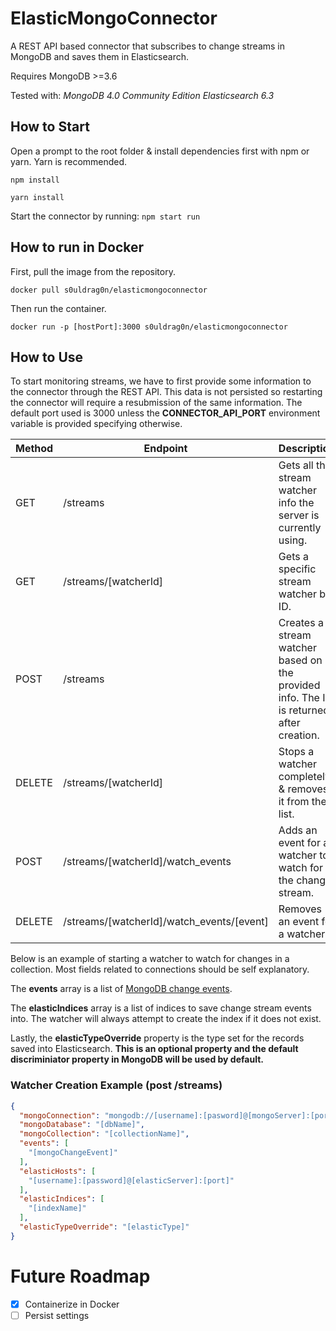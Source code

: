 # ElasticMongoConnector
A REST API based connector that subscribes to change streams in MongoDB and saves them in Elasticsearch.

Requires MongoDB >=3.6

Tested with:
*MongoDB 4.0 Community Edition*
*Elasticsearch 6.3*

## How to Start
Open a prompt to the root folder & install dependencies first with npm or yarn. Yarn is recommended.

```npm install```

```yarn install```

Start the connector by running: ```npm start run```

## How to run in Docker
First, pull the image from the repository.

```docker pull s0uldrag0n/elasticmongoconnector```

Then run the container.

```docker run -p [hostPort]:3000 s0uldrag0n/elasticmongoconnector```

## How to Use
To start monitoring streams, we have to first provide some information to the connector through the REST API. This data is not persisted so restarting the connector will require a resubmission of the same information. The default port used is 3000 unless the **CONNECTOR_API_PORT** environment variable is provided specifying otherwise.

Method | Endpoint | Description
------ | -------- | -----------
GET | /streams | Gets all the stream watcher info the server is currently using.
GET | /streams/[watcherId] | Gets a specific stream watcher by ID.
POST | /streams | Creates a stream watcher based on the provided info. The ID is returned after creation.
DELETE | /streams/[watcherId] | Stops a watcher completely & removes it from the list.
POST | /streams/[watcherId]/watch_events | Adds an event for a watcher to watch for in the change stream.
DELETE | /streams/[watcherId]/watch_events/[event] | Removes an event for a watcher.

Below is an example of starting a watcher to watch for changes in a collection. Most fields related to connections should be self explanatory.

The **events** array is a list of [MongoDB change events](https://docs.mongodb.com/manual/reference/change-events/#change-stream-output).

The **elasticIndices** array is a list of indices to save change stream events into. The watcher will always attempt to create the index if it does not exist.

Lastly, the **elasticTypeOverride** property is the type set for the records saved into Elasticsearch. **This is an optional property and the default discriminiator property in MongoDB will be used by default.**

### Watcher Creation Example (post /streams)
```json
{
  "mongoConnection": "mongodb://[username]:[pasword]@[mongoServer]:[port]/[dbName]",
  "mongoDatabase": "[dbName]",
  "mongoCollection": "[collectionName]",
  "events": [
    "[mongoChangeEvent]"
  ],
  "elasticHosts": [
    "[username]:[password]@[elasticServer]:[port]"
  ],
  "elasticIndices": [
    "[indexName]"
  ],
  "elasticTypeOverride": "[elasticType]" 
}
```

# Future Roadmap
- [x] Containerize in Docker
- [ ] Persist settings
